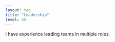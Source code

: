 ```yaml
---
layout: tag
title: "Leadership"
level: 55
---
```

I have experience leading teams in multiple roles.